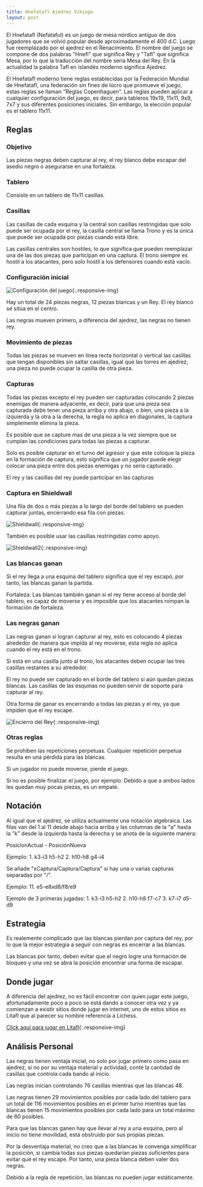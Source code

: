 ```yaml
---
title: Hnefatafl Ajedrez Vikingo
layout: post
---
```


El Hnefatafl (Nefataful) es un juego de mesa nórdico antiguo de dos jugadores que se volvió popular desde aproximadamente el 400 d.C. Luego fue reemplazado por el ajedrez en el Renacimiento. El nombre del juego se compone de dos palabras "Hnefi" que significa Rey y "Tafl" que significa Mesa, por lo que la traducción del nombre sería Mesa del Rey. En la actualidad la palabra Tafl en islandés moderno significa Ajedrez.

El Hnefatafl moderno tiene reglas establecidas por la Federación Mundial de Hnefatafl, una federación sin fines de lúcro que promueve el juego, estas reglas se llaman "Reglas Copenhaguen". Las reglas pueden aplicar a cualquier configuración del juego, es decir, para tableros 19x19, 11x11, 9x9, 7x7 y sus diferentes posiciones iniciales. Sin embargo, la elección popular es el tablero 11x11.

## Reglas

### Objetivo

Las piezas negras deben capturar al rey, el rey blanco debe escapar del asedio negro o asegurarse en una fortaleza.

### Tablero

Consiste en un tablero de 11x11 casillas.

### Casillas

Las casillas de cada esquina y la central son casillas restringidas que solo puede ser ocupada por el rey, la casilla central se llama Trono y es la única que puede ser ocupada por piezas cuando está libre.

Las casillas centrales son hostiles, lo que significa que pueden reemplazar una de las dos piezas que participan en una captura. El trono siempre es hostil a los atacantes, pero solo hostil a los defensores cuando está vacío.

### Configuración inicial

![Configuración del juego](https://i.postimg.cc/Hxbm07VZ/hnefatafl.png){:.responsive-img}

Hay un total de 24 piezas negras, 12 piezas blancas y un Rey. El rey blanco se sitúa en el centro.

Las negras mueven primero, a diferencia del ajedrez, las negras no tienen rey.

### Movimiento de piezas

Todas las piezas se mueven en línea recta horizontal o vertical las casillas que tengan disponibles sin saltar casillas, igual que las torres en ajedrez, una pieza no puede ocupar la casilla de otra pieza.

### Capturas

Todas las piezas excepto el rey pueden ser capturadas colocando 2 piezas enemigas de manera adyacente, es decir, para que una pieza sea capturada debe tener una pieza arriba y otra abajo, o bien, una pieza a la izquierda y la otra a la derecha, la regla no aplica en diagonales, la captura simplemente elimina la pieza.

Es posible que se capture mas de una pieza a la vez siempre que se cumplan las condiciones para todas las piezas a capturar.

Solo es posible capturar en el turno del agresor y que este coloque la pieza en la formación de captura, esto significa que un jugador puede elegir colocar una pieza entre dos piezas enemigas y no sería capturado.

El rey y las casillas del rey puede participar en las capturas

### Captura en Shieldwall

Una fila de dos o más piezas a lo largo del borde del tablero se pueden capturar juntas, encerrando esa fila con piezas.

![Shieldwall](https://i.postimg.cc/fL74Snr1/shieldwall.png){:.responsive-img}

También es posible usar las casillas restringidas como apoyo.

![Shieldwall2](https://i.postimg.cc/Yqn5Wxd2/Captura-de-pantalla-2022-01-02-13-55-12.png){:.responsive-img}

### Las blancas ganan

Si el rey llega a una esquina del tablero significa que el rey escapó, por tanto, las blancas ganan la partida.

Fortaleza: Las blancas también ganan si el rey tiene acceso al borde del tablero, es capaz de moverse y es imposible que los atacantes rompan la formación de fortaleza.

### Las negras ganan

Las negras ganan si logran capturar al rey, esto es colocando 4 piezas alrededor de manera que impida al rey moverse, esta regla no aplica cuando el rey está en el trono.

Si está en una casilla junto al trono, los atacantes deben ocupar las tres casillas restantes a su alrededor.

El rey no puede ser capturado en el borde del tablero si aún quedan piezas blancas. Las casillas de las esquinas no pueden servir de soporte para capturar al rey.

Otra forma de ganar es encerrando a todas las piezas y el rey, ya que impiden que el rey escape.

![Encierro del Rey](https://i.postimg.cc/pXsBVGqC/Captura-de-pantalla-2022-01-02-14-18-29.png){:.responsive-img}

### Otras reglas

Se prohíben las repeticiones perpetuas. Cualquier repetición perpetua resulta en una pérdida para las blancas.

Si un jugador no puede moverse, pierde el juego.

Si no es posible finalizar el juego, por ejemplo. Debido a que a ambos lados les quedan muy pocas piezas, es un empate.

## Notación

Al igual que el ajedrez, se utiliza actualmente una notación algebraica. Las filas van del 1 al 11 desde abajo hacia arriba y las columnas de la "a" hasta la "k" desde la izquierda hasta la derecha y se anota de la siguiente manera: 

PosicionActual - PosiciónNueva

Ejemplo: 1. k3-i3 h5-h2 2. h10-h8 g4-i4

Se añade "xCaptura/Captura/Captura" si hay una o varias capturas separadas por "/".

Ejemplo: 11. e5-e8xd8/f8/e9

Ejemplo de 3 primeras jugadas: 1. k3-i3 h5-h2 2. h10-h8 f7-c7 3. k7-i7 d5-d9

## Estrategia

Es realemente complicado que las blancas pierdan por captura del rey, por lo que la mejor estrategia a seguir con negras es encerrar a las blancas.

Las blancas por tanto, deben evitar que el negro logre una formación de bloqueo y una vez se abra la posición encontrar una forma de escapar.

## Donde jugar

A diferencia del ajedrez, no es fácil encontrar con quien jugar este juego, afortunadamente poco a poco se está dando a conocer otra vez y ya comienzan a existir sitios donde jugar en internet, uno de estos sitios es Litafl que al parecer su nombre referencia a Lichess.

[Click aquí para jugar en Litafl](https://litafl.com/tafl){:.responsive-img}

## Análisis Personal

Las negras tienen ventaja inicial, no solo por jugar primero como pasa en ajedrez, si no por su ventaja material y actividad, conté la cantidad de casillas que controla cada bando al inicio.

Las negras inician controlando 76 casillas mientras que las blancas 48.

Las negras tienen 29 movimientos posibles por cada lado del tablero para un total de 116 movimientos posibles en el primer turno mientras que las blancas tienen 15 movimientos posibles por cada lado para un total máximo de 60 posibles.

Para que las blancas ganen hay que llevar al rey a una esquina, pero al inicio no tiene movilidad, está obstruido por sus propias piezas.

Por la desventaja material, no creo que a las blancas le convenga simplificar la posición, si cambia todas sus piezas quedarían piezas suficientes para evitar que el rey escape. Por tanto, una pieza blanca deben valer dos negras.

Debido a la regla de repetición, las blancas no pueden jugar estáticamente.